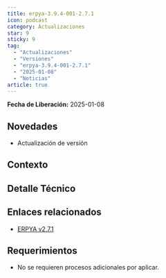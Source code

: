 ```yaml
---
title: erpya-3.9.4-001-2.7.1
icon: podcast
category: Actualizaciones
star: 9
sticky: 9
tag:
  - "Actualizaciones"
  - "Versiones"
  - "erpya-3.9.4-001-2.7.1"
  - "2025-01-08"
  - "Noticias"
article: true
---
```


**Fecha de Liberación:** 2025-01-08

## Novedades

- Actualización de versión

## Contexto


## Detalle Técnico
 

## Enlaces relacionados

- [ERPYA v2.7.1](https://github.com/erpya/adempiere_patch_zk/releases/tag/2.7.1)

## Requerimientos

- No se requieren procesos adicionales por aplicar.
